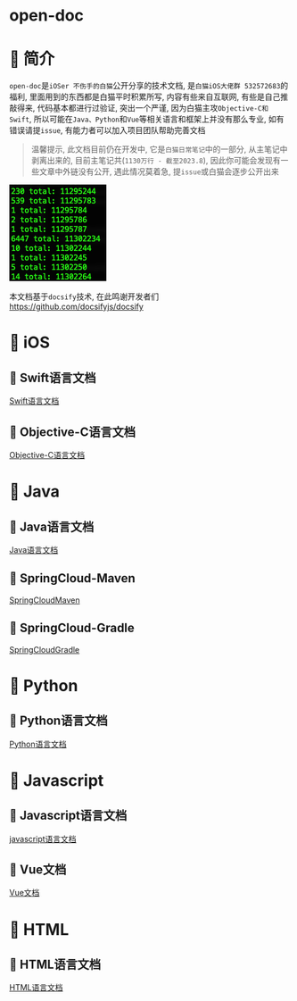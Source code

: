 # open-doc

# 🍎 简介

`open-doc`是`iOSer 不伤手的白猫`公开分享的技术文档, 是`白猫iOS大佬群 532572683`的福利, 里面用到的东西都是白猫平时积累所写, 内容有些来自互联网, 有些是自己推敲得来, 代码基本都进行过验证, 突出一个严谨, 因为白猫主攻`Objective-C和Swift`, 所以可能在`Java、Python`和`Vue`等相关语言和框架上并没有那么专业, 如有错误请提`issue`, 有能力者可以加入项目团队帮助完善文档

> 温馨提示, 此文档目前仍在开发中, 它是`白猫日常笔记`中的一部分, 从主笔记中剥离出来的, 目前主笔记共(`1130万行 - 截至2023.8`), 因此你可能会发现有一些文章中外链没有公开, 遇此情况莫着急, 提`issue`或白猫会逐步公开出来

![](images/Pasted%20image%2020230818132727.png)

本文档基于`docsify`技术, 在此鸣谢开发者们
https://github.com/docsifyjs/docsify

# 🍎 iOS

## 🌲 Swift语言文档

[Swift语言文档](0-language/swift/swift.md)

## 🌲 Objective-C语言文档

[Objective-C语言文档](0-language/oc/oc.md)

# 🍎 Java

## 🌲 Java语言文档

[Java语言文档](0-language/java/java.md)

## 🌲 SpringCloud-Maven

[SpringCloudMaven](1-framework/java/spring/springcloud/SpringCloudMaven/SpringCloudMaven.md)

## 🌲 SpringCloud-Gradle

[SpringCloudGradle](1-framework/java/spring/springcloud/SpringCloudGradle/SpringCloudGradle.md)

# 🍎 Python

## 🌲 Python语言文档

[Python语言文档](0-language/python/python.md)

# 🍎 Javascript

## 🌲 Javascript语言文档

[javascript语言文档](0-language/javascript/javascript.md)

## 🌲 Vue文档

[Vue文档](1-framework/javascript/vue/vue.md)

# 🍎 HTML

## 🌲 HTML语言文档

[HTML语言文档](0-language/html/html.md)
